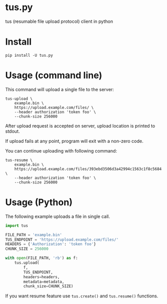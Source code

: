 # tus.py
tus (resumable file upload protocol) client in python

# Install
```shell
pip install -U tus.py
```

# Usage (command line)
This command will upload a single file to the server:
```shell
tus-upload \
    example.bin \
    https://upload.example.com/files/ \
    --header authorization 'token foo' \
    --chunk-size 256000
```

After upload request is accepted on server, upload location is printed to
stdout.

If upload fails at any point, program will exit with a non-zero code.

You can continue uploading with following command:
```shell
tus-resume \
    example.bin \
    https://upload.example.com/files/393ebd3506d3a42994c1563c1f8c5684 \
    --header authorization 'token foo' \
    --chunk-size 256000
```

# Usage (Python)

The following example uploads a file in single call.

```python
import tus

FILE_PATH = 'example.bin'
TUS_ENDPOINT = 'https://upload.example.com/files/'
HEADERS = {'Authorization': 'token foo'}
CHUNK_SIZE = 256000

with open(FILE_PATH, 'rb') as f:
    tus.upload(
    	f,
        TUS_ENDPOINT,
        headers=headers,
        metadata=metadata,
        chunk_size=CHUNK_SIZE)
```

If you want resume feature use `tus.create()` and `tus.resume()` functions.
